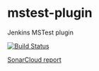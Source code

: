 mstest-plugin
=============

Jenkins MSTest plugin

[![Build Status](https://ci.jenkins.io/buildStatus/icon?job=Plugins/mstest-plugin/master)](https://ci.jenkins.io/job/Plugins/mstest-plugin/master)

[SonarCloud report](https://sonarcloud.io/dashboard/index/org.jvnet.hudson.plugins:mstest)